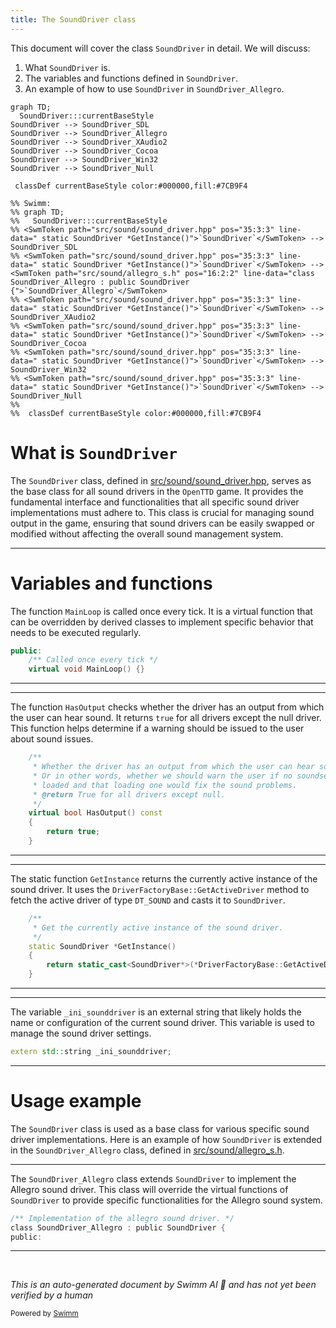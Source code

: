 ```yaml
---
title: The SoundDriver class
---
```

This document will cover the class <SwmToken path="src/sound/sound_driver.hpp" pos="35:3:3" line-data="	static SoundDriver *GetInstance()">`SoundDriver`</SwmToken> in detail. We will discuss:

1. What <SwmToken path="src/sound/sound_driver.hpp" pos="35:3:3" line-data="	static SoundDriver *GetInstance()">`SoundDriver`</SwmToken> is.
2. The variables and functions defined in <SwmToken path="src/sound/sound_driver.hpp" pos="35:3:3" line-data="	static SoundDriver *GetInstance()">`SoundDriver`</SwmToken>.
3. An example of how to use <SwmToken path="src/sound/sound_driver.hpp" pos="35:3:3" line-data="	static SoundDriver *GetInstance()">`SoundDriver`</SwmToken> in <SwmToken path="src/sound/allegro_s.h" pos="16:2:2" line-data="class SoundDriver_Allegro : public SoundDriver {">`SoundDriver_Allegro`</SwmToken>.

```mermaid
graph TD;
  SoundDriver:::currentBaseStyle
SoundDriver --> SoundDriver_SDL
SoundDriver --> SoundDriver_Allegro
SoundDriver --> SoundDriver_XAudio2
SoundDriver --> SoundDriver_Cocoa
SoundDriver --> SoundDriver_Win32
SoundDriver --> SoundDriver_Null

 classDef currentBaseStyle color:#000000,fill:#7CB9F4

%% Swimm:
%% graph TD;
%%   SoundDriver:::currentBaseStyle
%% <SwmToken path="src/sound/sound_driver.hpp" pos="35:3:3" line-data="	static SoundDriver *GetInstance()">`SoundDriver`</SwmToken> --> SoundDriver_SDL
%% <SwmToken path="src/sound/sound_driver.hpp" pos="35:3:3" line-data="	static SoundDriver *GetInstance()">`SoundDriver`</SwmToken> --> <SwmToken path="src/sound/allegro_s.h" pos="16:2:2" line-data="class SoundDriver_Allegro : public SoundDriver {">`SoundDriver_Allegro`</SwmToken>
%% <SwmToken path="src/sound/sound_driver.hpp" pos="35:3:3" line-data="	static SoundDriver *GetInstance()">`SoundDriver`</SwmToken> --> SoundDriver_XAudio2
%% <SwmToken path="src/sound/sound_driver.hpp" pos="35:3:3" line-data="	static SoundDriver *GetInstance()">`SoundDriver`</SwmToken> --> SoundDriver_Cocoa
%% <SwmToken path="src/sound/sound_driver.hpp" pos="35:3:3" line-data="	static SoundDriver *GetInstance()">`SoundDriver`</SwmToken> --> SoundDriver_Win32
%% <SwmToken path="src/sound/sound_driver.hpp" pos="35:3:3" line-data="	static SoundDriver *GetInstance()">`SoundDriver`</SwmToken> --> SoundDriver_Null
%% 
%%  classDef currentBaseStyle color:#000000,fill:#7CB9F4
```

# What is <SwmToken path="src/sound/sound_driver.hpp" pos="35:3:3" line-data="	static SoundDriver *GetInstance()">`SoundDriver`</SwmToken>

The <SwmToken path="src/sound/sound_driver.hpp" pos="35:3:3" line-data="	static SoundDriver *GetInstance()">`SoundDriver`</SwmToken> class, defined in <SwmPath>[src/sound/sound_driver.hpp](src/sound/sound_driver.hpp)</SwmPath>, serves as the base class for all sound drivers in the <SwmToken path="src/sound/sound_driver.hpp" pos="2:13:13" line-data=" * This file is part of OpenTTD.">`OpenTTD`</SwmToken> game. It provides the fundamental interface and functionalities that all specific sound driver implementations must adhere to. This class is crucial for managing sound output in the game, ensuring that sound drivers can be easily swapped or modified without affecting the overall sound management system.

<SwmSnippet path="/src/sound/sound_driver.hpp" line="17">

---

# Variables and functions

The function <SwmToken path="src/sound/sound_driver.hpp" pos="19:5:5" line-data="	virtual void MainLoop() {}">`MainLoop`</SwmToken> is called once every tick. It is a virtual function that can be overridden by derived classes to implement specific behavior that needs to be executed regularly.

```c++
public:
	/** Called once every tick */
	virtual void MainLoop() {}
```

---

</SwmSnippet>

<SwmSnippet path="/src/sound/sound_driver.hpp" line="21">

---

The function <SwmToken path="src/sound/sound_driver.hpp" pos="27:5:5" line-data="	virtual bool HasOutput() const">`HasOutput`</SwmToken> checks whether the driver has an output from which the user can hear sound. It returns `true` for all drivers except the null driver. This function helps determine if a warning should be issued to the user about sound issues.

```c++
	/**
	 * Whether the driver has an output from which the user can hear sound.
	 * Or in other words, whether we should warn the user if no soundset is
	 * loaded and that loading one would fix the sound problems.
	 * @return True for all drivers except null.
	 */
	virtual bool HasOutput() const
	{
		return true;
	}
```

---

</SwmSnippet>

<SwmSnippet path="/src/sound/sound_driver.hpp" line="32">

---

The static function <SwmToken path="src/sound/sound_driver.hpp" pos="35:6:6" line-data="	static SoundDriver *GetInstance()">`GetInstance`</SwmToken> returns the currently active instance of the sound driver. It uses the <SwmToken path="src/sound/sound_driver.hpp" pos="37:9:11" line-data="		return static_cast&lt;SoundDriver*&gt;(*DriverFactoryBase::GetActiveDriver(Driver::DT_SOUND));">`DriverFactoryBase::GetActiveDriver`</SwmToken> method to fetch the active driver of type <SwmToken path="src/sound/sound_driver.hpp" pos="37:15:15" line-data="		return static_cast&lt;SoundDriver*&gt;(*DriverFactoryBase::GetActiveDriver(Driver::DT_SOUND));">`DT_SOUND`</SwmToken> and casts it to <SwmToken path="src/sound/sound_driver.hpp" pos="35:3:3" line-data="	static SoundDriver *GetInstance()">`SoundDriver`</SwmToken>.

```c++
	/**
	 * Get the currently active instance of the sound driver.
	 */
	static SoundDriver *GetInstance()
	{
		return static_cast<SoundDriver*>(*DriverFactoryBase::GetActiveDriver(Driver::DT_SOUND));
	}
```

---

</SwmSnippet>

<SwmSnippet path="/src/sound/sound_driver.hpp" line="41">

---

The variable <SwmToken path="src/sound/sound_driver.hpp" pos="41:6:6" line-data="extern std::string _ini_sounddriver;">`_ini_sounddriver`</SwmToken> is an external string that likely holds the name or configuration of the current sound driver. This variable is used to manage the sound driver settings.

```c++
extern std::string _ini_sounddriver;
```

---

</SwmSnippet>

# Usage example

The <SwmToken path="src/sound/sound_driver.hpp" pos="35:3:3" line-data="	static SoundDriver *GetInstance()">`SoundDriver`</SwmToken> class is used as a base class for various specific sound driver implementations. Here is an example of how <SwmToken path="src/sound/sound_driver.hpp" pos="35:3:3" line-data="	static SoundDriver *GetInstance()">`SoundDriver`</SwmToken> is extended in the <SwmToken path="src/sound/allegro_s.h" pos="16:2:2" line-data="class SoundDriver_Allegro : public SoundDriver {">`SoundDriver_Allegro`</SwmToken> class, defined in <SwmPath>[src/sound/allegro_s.h](src/sound/allegro_s.h)</SwmPath>.

<SwmSnippet path="/src/sound/allegro_s.h" line="15">

---

The <SwmToken path="src/sound/allegro_s.h" pos="16:2:2" line-data="class SoundDriver_Allegro : public SoundDriver {">`SoundDriver_Allegro`</SwmToken> class extends <SwmToken path="src/sound/allegro_s.h" pos="16:8:8" line-data="class SoundDriver_Allegro : public SoundDriver {">`SoundDriver`</SwmToken> to implement the Allegro sound driver. This class will override the virtual functions of <SwmToken path="src/sound/allegro_s.h" pos="16:8:8" line-data="class SoundDriver_Allegro : public SoundDriver {">`SoundDriver`</SwmToken> to provide specific functionalities for the Allegro sound system.

```c
/** Implementation of the allegro sound driver. */
class SoundDriver_Allegro : public SoundDriver {
public:
```

---

</SwmSnippet>

&nbsp;

*This is an auto-generated document by Swimm AI 🌊 and has not yet been verified by a human*

<SwmMeta version="3.0.0" repo-id="Z2l0aHViJTNBJTNBT3BlblRURC1jb3BpbG90LWRlbW8lM0ElM0Fzd2ltbWlv" repo-name="OpenTTD-copilot-demo"><sup>Powered by [Swimm](/)</sup></SwmMeta>

